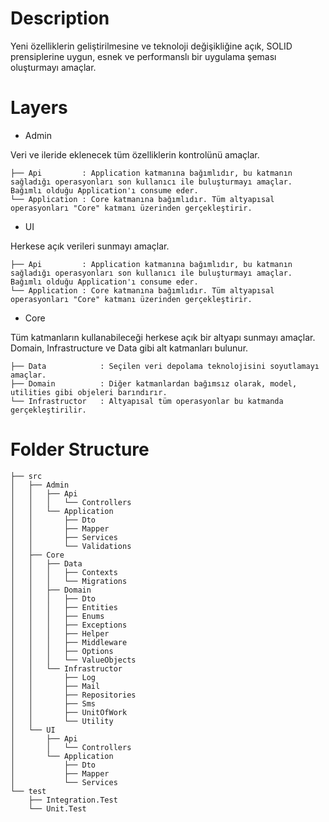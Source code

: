 # Description

Yeni özelliklerin geliştirilmesine ve teknoloji değişikliğine açık, SOLID prensiplerine uygun, esnek ve performanslı bir uygulama şeması oluşturmayı amaçlar.

# Layers

- Admin

Veri ve ileride eklenecek tüm özelliklerin kontrolünü amaçlar.

    ├── Api         : Application katmanına bağımlıdır, bu katmanın sağladığı operasyonları son kullanıcı ile buluşturmayı amaçlar. Bağımlı olduğu Application'ı consume eder.
    └── Application : Core katmanına bağımlıdır. Tüm altyapısal operasyonları "Core" katmanı üzerinden gerçekleştirir.

- UI

Herkese açık verileri sunmayı amaçlar.

    ├── Api         : Application katmanına bağımlıdır, bu katmanın sağladığı operasyonları son kullanıcı ile buluşturmayı amaçlar. Bağımlı olduğu Application'ı consume eder.
    └── Application : Core katmanına bağımlıdır. Tüm altyapısal operasyonları "Core" katmanı üzerinden gerçekleştirir.

- Core

Tüm katmanların kullanabileceği herkese açık bir altyapı sunmayı amaçlar. Domain, Infrastructure ve Data gibi alt katmanları bulunur.

    ├── Data            : Seçilen veri depolama teknolojisini soyutlamayı amaçlar. 
    ├── Domain          : Diğer katmanlardan bağımsız olarak, model, utilities gibi objeleri barındırır.
    └── Infrastructor   : Altyapısal tüm operasyonlar bu katmanda gerçekleştirilir.

# Folder Structure

    ├── src
    │   ├── Admin
    │   │   ├── Api
    │   │   │   └── Controllers
    │   │   └── Application
    │   │       ├── Dto
    │   │       ├── Mapper
    │   │       ├── Services
    │   │       └── Validations
    │   ├── Core
    │   │   ├── Data
    │   │   │   ├── Contexts
    │   │   │   └── Migrations
    │   │   ├── Domain
    │   │   │   ├── Dto
    │   │   │   ├── Entities
    │   │   │   ├── Enums
    │   │   │   ├── Exceptions
    │   │   │   ├── Helper
    │   │   │   ├── Middleware
    │   │   │   ├── Options
    │   │   │   └── ValueObjects
    │   │   └── Infrastructor
    │   │       ├── Log
    │   │       ├── Mail
    │   │       ├── Repositories
    │   │       ├── Sms
    │   │       ├── UnitOfWork
    │   │       └── Utility
    │   └── UI
    │       ├── Api
    │       │   └── Controllers
    │       └── Application
    │           ├── Dto
    │           ├── Mapper
    │           └── Services
    └── test
        ├── Integration.Test
        └── Unit.Test